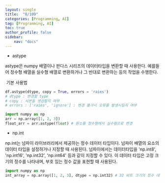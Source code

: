 ```yaml
---
layout: single
title:  "8/109"
categories: [Programming, AI]
tag: [Programming, AI]
toc: true
author_profile: false
sidebar:
    nav: "docs"
---
```


* astype

astype은 numpy 배열이나 판다스 시리즈의 데이터타입을 변환할 때 사용한다. 예를들어 정수형 배열을 실수형 배열로 변환하거나 그 반대로 변환하는 등의 작업을 수행한다.

​	기본 사용법

```python
df.astype(dtype, copy = True, errors = 'raies')
# dtype : 변경할 type
# copy : 사본을 생성할지 여부
# errors : ['raies', 'ignore'] : 변경 불가시 오류를 발생시킬지 여부
```



```python
import numpy as np
arr = np.array([1, 2, 3])
float_arr = arr.astype(float) # 원소를 정수형에서 실수형으로 변경
```



* np.int

np.int는 넘파이 라이브러리에서 제공하는 정수 데이터 타입이다. 넘파이 배열의 요소의 데이터 타입을 설정하거나 지정할 때 사용된다. 넘파이에서는 데이터타입을 'np.int8', 'np.int16', 'np.int32', 'np.int64' 등과 같이 지정할 수 있다. 이 데이터 타입은 고정 크기의 정수를 나타내며, 부호 있는 정수 값을 표현할 때 사용된다.

```python
import numpy as np
int_array = np.array([1, 2, 3], dtype = np.int32) # 32 비트 크기의 정수 데이터타입을 의미한다.
```

​	